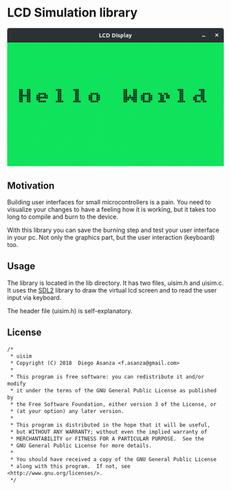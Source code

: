# LCD Simulation library

![image](doc/images/Screenshot.png)

## Motivation

Building user interfaces for small microcontrollers is a pain. You need to
visualize your changes to have a feeling how it is working, but it takes 
too long to compile and burn to the device.

With this library you can save the burning step and test your user interface
in your pc. Not only the graphics part, but the user interaction (keyboard) 
too.

## Usage

The library is located in the lib directory. It has two files, uisim.h and 
uisim.c. It uses the [SDL2](https://www.libsdl.org/index.php) library to draw 
the virtual lcd screen and to read the user input via keyboard.

The header file (uisim.h) is self-explanatory.

## License

```
/*
 * uisim
 * Copyright (C) 2018  Diego Asanza <f.asanza@gmail.com>
 * 
 * This program is free software: you can redistribute it and/or modify
 * it under the terms of the GNU General Public License as published by
 * the Free Software Foundation, either version 3 of the License, or
 * (at your option) any later version.
 * 
 * This program is distributed in the hope that it will be useful,
 * but WITHOUT ANY WARRANTY; without even the implied warranty of
 * MERCHANTABILITY or FITNESS FOR A PARTICULAR PURPOSE.  See the
 * GNU General Public License for more details.
 * 
 * You should have received a copy of the GNU General Public License
 * along with this program.  If not, see <http://www.gnu.org/licenses/>.
 */
 ```
